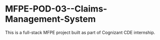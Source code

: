 # MFPE-POD-03--Claims-Management-System
This is a full-stack MFPE project built as part of Cognizant CDE internship.
